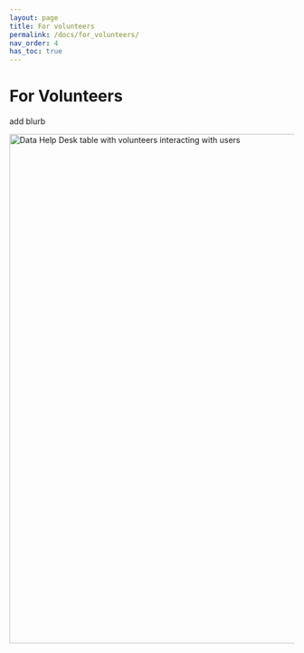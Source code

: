 ```yaml
---
layout: page
title: For volunteers
permalink: /docs/for_volunteers/
nav_order: 4
has_toc: true
---
```


# For Volunteers

add blurb

<img src="{{ site.baseurl }}/assets/photos/help_desk_user_interaction.jpg" alt="Data Help Desk table with volunteers interacting with users" width="900">
